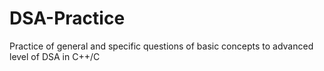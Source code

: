 

# DSA-Practice 

Practice of general and specific questions of basic concepts to advanced level of DSA in C++/C
